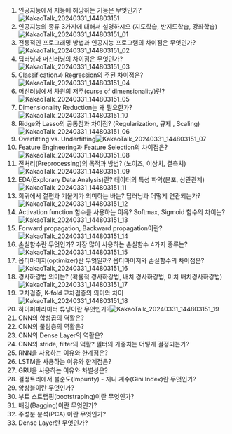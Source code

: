 1. 인공지능에서 지능에 해당하는 기능은 무엇인가?![KakaoTalk_20240331_144803151](https://github.com/qpweasd/AI-class/assets/162864993/ee55e5eb-9995-403a-9659-308069974be5)
2. 인공지능의 종류 3가지에 대해서 설명하시오 (지도학습, 반지도학습, 강화학습)![KakaoTalk_20240331_144803151_01](https://github.com/qpweasd/AI-class/assets/162864993/070da5dc-6fc9-416b-8b49-3ecc704b0158)
3. 전통적인 프로그래밍 방법과 인공지능 프로그램의 차이점은 무엇인가?![KakaoTalk_20240331_144803151_02](https://github.com/qpweasd/AI-class/assets/162864993/15422a7e-df95-4e9a-a012-05c27dc13339)
4. 딥러닝과 머신러닝의 차이점은 무엇인가?![KakaoTalk_20240331_144803151_03](https://github.com/qpweasd/AI-class/assets/162864993/bceb8b39-3e38-41e6-8a76-e7de4e0a36b5)
5. Classification과 Regression의 주된 차이점은?![KakaoTalk_20240331_144803151_04](https://github.com/qpweasd/AI-class/assets/162864993/892a4465-3df2-471e-843c-2646017072d4)
6. 머신러닝에서 차원의 저주(curse of dimensionality)란?![KakaoTalk_20240331_144803151_05](https://github.com/qpweasd/AI-class/assets/162864993/9e0659e4-3ff3-4d2a-9654-dbb47bd6ec6c)
7. Dimensionality Reduction는 왜 필요한가?![KakaoTalk_20240331_144803151_10](https://github.com/qpweasd/AI-class/assets/162864993/881fded6-d8b2-40d0-8cee-5763f6b0b50d)
8. Ridge와 Lasso의 공통점과 차이점? (Regularization, 규제 , Scaling)![KakaoTalk_20240331_144803151_06](https://github.com/qpweasd/AI-class/assets/162864993/cdad2bba-167c-4f1f-90e5-01d356ea9ae6)
9. Overfitting vs. Underfitting![KakaoTalk_20240331_144803151_07](https://github.com/qpweasd/AI-class/assets/162864993/496e486e-72a0-47a7-976f-b0d5f7ab8f84)
10. Feature Engineering과 Feature Selection의 차이점은?![KakaoTalk_20240331_144803151_08](https://github.com/qpweasd/AI-class/assets/162864993/f2391c73-52e2-404c-8e92-38646c57c9b8)
11. 전처리(Preprocessing)의 목적과 방법? (노이즈, 이상치, 결측치)![KakaoTalk_20240331_144803151_09](https://github.com/qpweasd/AI-class/assets/162864993/1c5458f7-bf39-4b4f-9c0a-4040456348e4)
12. EDA(Explorary Data Analysis)란? 데이터의 특성 파악(분포, 상관관계)![KakaoTalk_20240331_144803151_11](https://github.com/qpweasd/AI-class/assets/162864993/4c4c5e39-d8a7-40f9-8198-8b0eb7bdd6e5)
13. 회귀에서 절편과 기울기가 의미하는 바는? 딥러닝과 어떻게 연관되는가?![KakaoTalk_20240331_144803151_12](https://github.com/qpweasd/AI-class/assets/162864993/7e481b7e-461f-4257-be67-3b440641757c)
14. Activation function 함수를 사용하는 이유? Softmax, Sigmoid 함수의 차이는?![KakaoTalk_20240331_144803151_13](https://github.com/qpweasd/AI-class/assets/162864993/fb41b274-2598-4b5b-a74f-6c8db1680df6)
15. Forward propagation, Backward propagation이란?![KakaoTalk_20240331_144803151_14](https://github.com/qpweasd/AI-class/assets/162864993/9d9d7ffa-291e-4eda-9035-4735f7f7fdfb)
16. 손실함수란 무엇인가? 가장 많이 사용하는 손실함수 4가지 종류는?![KakaoTalk_20240331_144803151_15](https://github.com/qpweasd/AI-class/assets/162864993/bb463ca9-1201-44a3-95ca-569488002f25)
17. 옵티마이저(optimizer)란 무엇일까? 옵티마이저와 손실함수의 차이점은?![KakaoTalk_20240331_144803151_16](https://github.com/qpweasd/AI-class/assets/162864993/1a4cca7a-e075-40c2-a1ff-6fa95d47ca7e)
18. 경사하강법 의미는? (확률적 경사하강법, 배치 경사하강법, 미치 배치경사하강법)![KakaoTalk_20240331_144803151_17](https://github.com/qpweasd/AI-class/assets/162864993/08a1d912-40d9-4a5c-9aea-0bce22d74e7b)
19. 교차검증, K-fold 교차검증의 의미와 차이![KakaoTalk_20240331_144803151_18](https://github.com/qpweasd/AI-class/assets/162864993/7dd3da86-2213-4a53-a70e-ed88a93a0477)
20. 하이퍼파라미터 튜닝이란 무엇인가?![KakaoTalk_20240331_144803151_19](https://github.com/qpweasd/AI-class/assets/162864993/182d9214-2a2a-4346-bc1a-92c4e8044996)
21. CNN의 합성곱의 역활은?
22. ﻿﻿﻿﻿CNN의 풀링층의 역활은?
23. ﻿﻿﻿﻿CNN의 Dense Layer의 역활은?
24. ﻿﻿﻿﻿CNN의 stride, filter의 역활? 필터의 가중치는 어떻게 결정되는가?
25. ﻿﻿﻿﻿RNN을 사용하는 이유와 한계점은?
26. ﻿﻿﻿﻿LSTM을 사용하는 이유와 한계점은?
27. ﻿﻿﻿﻿GRU을 사용하는 이유와 차별성은?
28. ﻿﻿﻿﻿결정트리에서 불순도(Impurity) - 지니 계수(Gini Index)란 무엇인가?
29. ﻿﻿﻿﻿앙상블이란 무엇인가?
30. ﻿﻿﻿﻿부트 스트랩핑(bootstraping)이란 무엇인가?
31. ﻿﻿﻿﻿배깅(Bagging)이란 무엇인가?
32. ﻿﻿﻿﻿주성분 분석(PCA) 이란 무엇인가?
33. ﻿﻿﻿﻿Dense Layer란 무엇인가?
